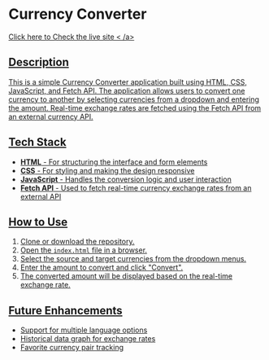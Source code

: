 <h1>Currency Converter</h1>
<a href="https://instantexchange.netlify.app/">Click here to Check the live site  < /a>

<h2>Description</h2>
<p>
    This is a simple Currency Converter application built using HTML, CSS, JavaScript, and Fetch API. The application allows users to convert one currency to another by selecting currencies from a dropdown and entering the amount. Real-time exchange rates are fetched using the Fetch API from an external currency API.
</p>

<h2>Tech Stack</h2>
<ul>
    <li><strong>HTML</strong> - For structuring the interface and form elements</li>
    <li><strong>CSS</strong> - For styling and making the design responsive</li>
    <li><strong>JavaScript</strong> - Handles the conversion logic and user interaction</li>
    <li><strong>Fetch API</strong> - Used to fetch real-time currency exchange rates from an external API</li>
</ul>

<h2>How to Use</h2>
<ol>
    <li>Clone or download the repository.</li>
    <li>Open the <code>index.html</code> file in a browser.</li>
    <li>Select the source and target currencies from the dropdown menus.</li>
    <li>Enter the amount to convert and click "Convert".</li>
    <li>The converted amount will be displayed based on the real-time exchange rate.</li>
</ol>

<h2>Future Enhancements</h2>
<ul>
    <li>Support for multiple language options</li>
    <li>Historical data graph for exchange rates</li>
    <li>Favorite currency pair tracking</li>
</ul>

